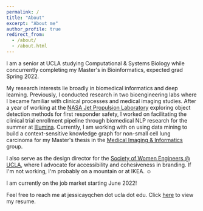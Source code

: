 ```yaml
---
permalink: /
title: "About" 
excerpt: "About me"
author_profile: true
redirect_from: 
  - /about/
  - /about.html
---
```


I am a senior at UCLA studying Computational & Systems Biology while concurrently completing my Master's in Bioinformatics, expected grad Spring 2022.

My research interests lie broadly in biomedical informatics and deep learning. Previously, I conducted research in two bioengineering labs where I became familiar with clinical processes and medical imaging studies. After a year of working at the [NASA Jet Propulsion Laboratory](https://www.jpl.nasa.gov) exploring object detection methods for first responder safety, I worked on facilitating the clinical trial enrollment pipeline through biomedical NLP research for the summer at [Illumina](https://www.illumina.com). Currently, I am working with on using data mining to build a context-sensitive knowledge graph for non-small cell lung carcinoma for my Master's thesis in the [Medical Imaging & Informatics](https://mii.ucla.edu) group.

I also serve as the design director for the [Society of Women Engineers @ UCLA](https://www.swe.ucla.edu), where I advocate for accessibility and cohesiveness in branding. If I'm not working, I'm probably on a mountain or at IKEA. :relaxed:

I am currently on the job market starting June 2022! 

Feel free to reach me at jessicayqchen dot ucla dot edu. Click [here](/files/resume.pdf) to view my resume.
